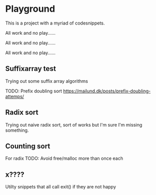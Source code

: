 # Playground

This is a project with a myriad of codesnippets.

All work and no play......

All work and no play......

All work and no play......

## Suffixarray test

Trying out some suffix array algorithms

TODO: Prefix doubling sort
https://mailund.dk/posts/prefix-doubling-attemps/

## Radix sort

Trying out naive radix sort, sort of works but I'm sure I'm missing something.


## Counting sort

For radix
TODO: Avoid free/malloc more than once each 


## x????

Utilty snippets that all call exit() if they are not happy
